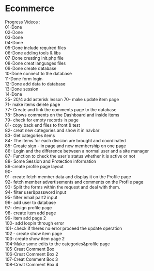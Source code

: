 # Ecommerce 
Progress Videos :  
01-Done  
02-Done  
03-Done   
04-Done  
05-Done include required files  
06-Done adding tools & libs  
07-Done creating init.php file   
08-Done creat languages files      
09-Done create database          
10-Done connect to the database      
11-Done form login             
12-Done add data to database     
13-Done session    
14-Done      
25- 20/4 add asterisk lesson 
70- make update item page   
71- make items delete page    
77- Create and link the comments page to the database   
78-  Shows comments on the Dashboard and inside items  
79- check for empty records in page   
81- copy back end files to front & test   
82- creat new categories and show it in navbar  
83- Get categories items  
84-  The items for each division are brought and coordinated  
85- Create sign - in page and new membership on one page  
86- Login and the difference between a normal user and a site manager  
87- Function to check the user's status whether it is active or not  
88- Some Session and Protection information  
89-create profile page layout  
90-           
91- create fetch member data and display it on the Profile page   
92- fetch member advertisements and comments on the Profile page  
93- Split the forms within the request and deal with them.  
94- filter user&password input  
95- filter email part2 input  
96- add user to database    
97- design profile page  
98- create item add page  
99- item add page 2   
100- add loopin through error   
101- check if theres no error proceed the update operation  
102 - create show item page  
103- create show item page 2   
104-Make some edits to the categories&profile page  
105-Creat Comment Box    
106-Creat Comment Box  2    
107-Creat Comment Box  3   
108-Creat Comment Box  4    
  
    






